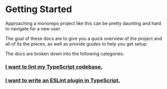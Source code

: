 # Getting Started

Approaching a monorepo project like this can be pretty daunting and hard to navigate for a new user.

The goal of these docs are to give you a quick overview of the project and all of its the pieces, as well as provide guides to help you get setup.

The docs are broken down into the following categories:

### [I want to lint my TypeScript codebase.](./linting/README.md)

### [I want to write an ESLint plugin in TypeScript.](./plugin-development/README.md)
